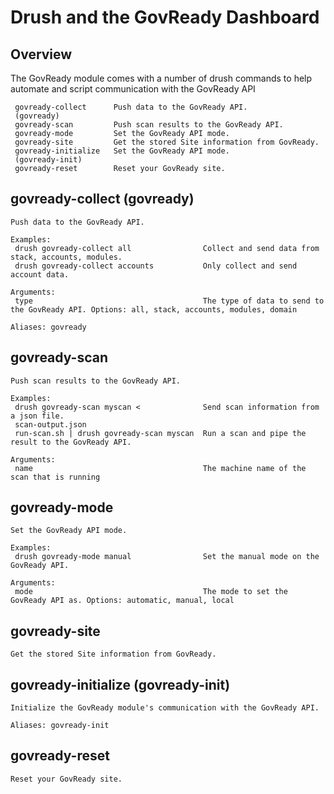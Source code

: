 # Drush and the GovReady Dashboard

## Overview
The GovReady module comes with a number of drush commands to help automate and
script communication with the GovReady API

```
 govready-collect      Push data to the GovReady API.                 
 (govready)                                                           
 govready-scan         Push scan results to the GovReady API.         
 govready-mode         Set the GovReady API mode.                     
 govready-site         Get the stored Site information from GovReady.
 govready-initialize   Set the GovReady API mode.                     
 (govready-init)   
 govready-reset        Reset your GovReady site.                      
```


## govready-collect (govready)
```
Push data to the GovReady API.

Examples:
 drush govready-collect all                Collect and send data from stack, accounts, modules. 
 drush govready-collect accounts           Only collect and send account data.

Arguments:
 type                                      The type of data to send to the GovReady API. Options: all, stack, accounts, modules, domain

Aliases: govready
```

## govready-scan
```
Push scan results to the GovReady API.

Examples:
 drush govready-scan myscan <              Send scan information from a json file.             
 scan-output.json                                                                              
 run-scan.sh | drush govready-scan myscan  Run a scan and pipe the result to the GovReady API.

Arguments:
 name                                      The machine name of the scan that is running
```


## govready-mode
```
Set the GovReady API mode.

Examples:
 drush govready-mode manual                Set the manual mode on the GovReady API.

Arguments:
 mode                                      The mode to set the GovReady API as. Options: automatic, manual, local
```


## govready-site
```
Get the stored Site information from GovReady.
```


## govready-initialize (govready-init)
```
Initialize the GovReady module's communication with the GovReady API.

Aliases: govready-init
```

## govready-reset
```
Reset your GovReady site.
```
